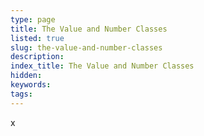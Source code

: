 ```yaml
---
type: page
title: The Value and Number Classes
listed: true
slug: the-value-and-number-classes
description: 
index_title: The Value and Number Classes
hidden: 
keywords: 
tags: 
---
```


x